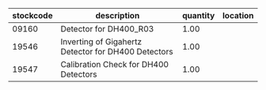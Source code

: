 |stockcode|description|quantity|location|
|---------|-----------|--------|--------|
|09160|Detector for DH400_R03|1.00||
|19546|Inverting of Gigahertz Detector for DH400 Detectors|1.00||
|19547|Calibration Check for DH400 Detectors|1.00||
